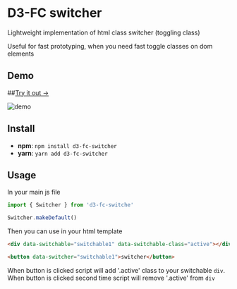 # D3-FC switcher

Lightweight implementation of html class switcher (toggling class)

Useful for fast prototyping, when you need fast toggle classes on dom elements

## Demo

##[Try it out ->](https://d3-fc.github.io/#/switcher)

![demo](https://d3-fc.github.io/img/-08-03_00-45-57.bc7377d0.gif)

## Install

* **npm**: `npm install d3-fc-switcher` 
* **yarn**: `yarn add d3-fc-switcher`

## Usage

In your main js file
```javascript
import { Switcher } from 'd3-fc-switche'

Switcher.makeDefault()
```
Then you can use in your html template

```html
<div data-switchable="switchable1" data-switchable-class="active"></div>

<button data-switcher="switchable1">switcher</button>
```

When button is clicked script will add '.active' class to your switchable `div`.
When button is clicked second time script will remove '.active' from `div`